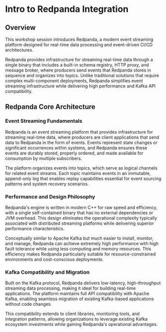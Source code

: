 # Intro to Redpanda Integration

## Overview

This workshop session introduces Redpanda, a modern event streaming platform designed for real-time data processing and event-driven CI/CD architectures.

Redpanda provides infrastructure for streaming real-time data through a single binary that includes a built-in schema registry, HTTP proxy, and message broker, where producers send events that Redpanda stores in sequence and organizes into topics. Unlike traditional solutions that require complex multi-component deployments, Redpanda simplifies event streaming infrastructure while delivering high performance and Kafka API compatibility.

## Redpanda Core Architecture

### Event Streaming Fundamentals

Redpanda is an event streaming platform that provides infrastructure for streaming real-time data, where producers are client applications that send data to Redpanda in the form of events. Events represent state changes or significant occurrences within systems, and Redpanda ensures these events are durably stored, properly ordered, and made available for consumption by multiple subscribers.

The platform organizes events into topics, which serve as logical channels for related event streams. Each topic maintains events in an immutable, append-only log that enables replay capabilities essential for event sourcing patterns and system recovery scenarios.

### Performance and Design Philosophy

Redpanda's engine is written in modern C++ for raw speed and efficiency, with a single self-contained binary that has no external dependencies or JVM overhead. This design eliminates the operational complexity typically associated with distributed streaming platforms while delivering superior performance characteristics.

Conceptually similar to Apache Kafka but much easier to install, monitor, and manage, Redpanda can achieve extremely high performance with high fault tolerance while using less computing and memory resources. This efficiency makes Redpanda particularly suitable for resource-constrained environments and cost-conscious deployments.

### Kafka Compatibility and Migration

Built on the Kafka protocol, Redpanda delivers low-latency, high-throughput streaming data processing, making it ideal for building real-time applications. The platform maintains full API compatibility with Apache Kafka, enabling seamless migration of existing Kafka-based applications without code changes.

This compatibility extends to client libraries, monitoring tools, and integration patterns, allowing organizations to leverage existing Kafka ecosystem investments while gaining Redpanda's operational advantages.